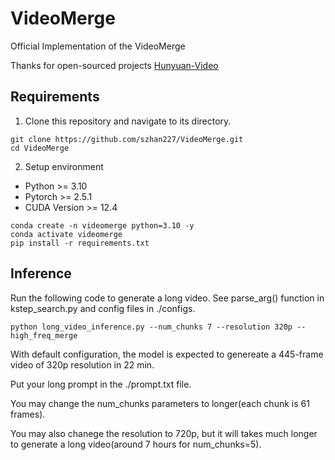 # VideoMerge
Official Implementation of the VideoMerge

Thanks for open-sourced projects [Hunyuan-Video](https://github.com/Tencent/HunyuanVideo)


## Requirements

1. Clone this repository and navigate to its directory.
```
git clone https://github.com/szhan227/VideoMerge.git
cd VideoMerge
```

2. Setup environment
* Python >= 3.10
* Pytorch >= 2.5.1
* CUDA Version >= 12.4

```
conda create -n videomerge python=3.10 -y
conda activate videomerge
pip install -r requirements.txt
```

## Inference
Run the following code to generate a long video. See parse_arg() function in kstep_search.py and config files in ./configs.
```
python long_video_inference.py --num_chunks 7 --resolution 320p --high_freq_merge
```
With default configuration, the model is expected to genereate a 445-frame video of 320p resolution in 22 min.

Put your long prompt in the ./prompt.txt file.

You may change the num_chunks parameters to longer(each chunk is 61 frames).

You may also chanege the resolution to 720p, but it will takes much longer to generate a long video(around 7 hours for num_chunks=5).


